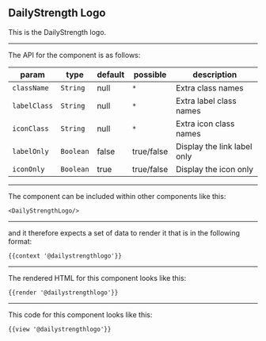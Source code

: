 ## DailyStrength Logo

This is the DailyStrength logo.

-----
The API for the component is as follows:

| param         | type          | default       | possible      | description           |
|---            |---            |---            |---            |---                    |
| `className`   | `String`      | null          | `*`           | Extra class names |
| `labelClass`  | `String`      | null          | `*`           | Extra label class names |
| `iconClass`   | `String`      | null          | `*`           | Extra icon class names |
| `labelOnly`   | `Boolean`     | false         | true/false    | Display the link label only |
| `iconOnly`    | `Boolean`     | true          | true/false    | Display the icon only |

-----
The component can be included within other components like this:

```
<DailyStrengthLogo/>
```

-----
and it therefore expects a set of data to render it that is in the following format:

```
{{context '@dailystrengthlogo'}}
```

-----
The rendered HTML for this component looks like this:

```
{{render '@dailystrengthlogo'}}
```

-----
This code for this component looks like this:

```
{{view '@dailystrengthlogo'}}
```
